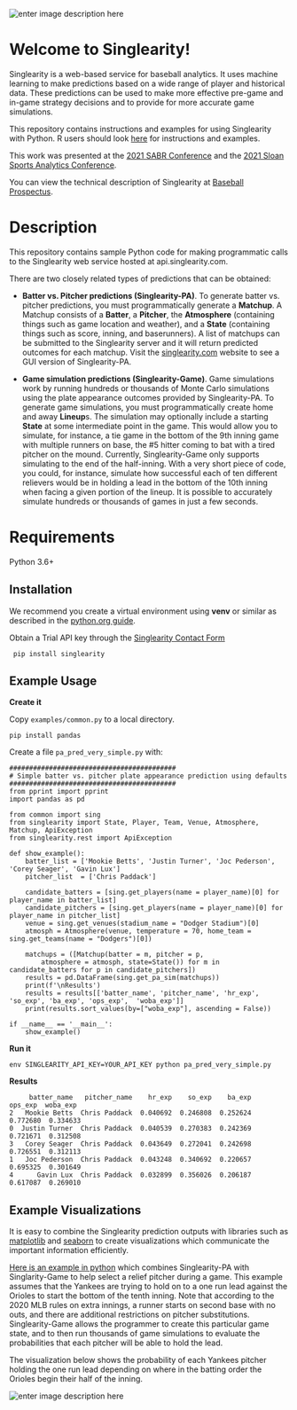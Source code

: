 ![enter image description here](http://beta3.singlearity.com/static/assets/Logo-PNG.png)
# Welcome to Singlearity!


Singlearity is a web-based service for baseball analytics.  It uses machine learning to make predictions based on a wide range of player and historical data.    These predictions can be used to make more effective pre-game and in-game strategy decisions and to provide for more accurate game simulations.

This repository contains instructions and examples for using Singlearity with Python.    R users should look [here](https://github.com/singlearity-sports/singlearity-R) for instructions and examples. 


This work was presented at the [2021 SABR Conference](https://sabr.org/analytics/presentations) and the [2021 Sloan Sports Analytics Conference](https://www.sloansportsconference.com/).

You can view the technical description of Singlearity at [Baseball Prospectus](https://www.baseballprospectus.com/news/article/59993/singlearity-using-a-neural-network-to-predict-the-outcome-of-plate-appearances/).

# Description

This repository contains sample Python code for making programmatic calls to the Singlearity web service hosted at api.singlearity.com.

There are two closely related types of predictions that can be obtained:

* **Batter vs. Pitcher predictions (Singlearity-PA)**.   To generate batter vs. pitcher predictions, you must programmatically generate a **Matchup**.  A Matchup consists of a **Batter**, a **Pitcher**, the **Atmosphere** (containing things such as game location and weather), and a **State** (containing things such as score, inning, and baserunners).  A list of matchups can be submitted to the Singlearity server and it will return predicted outcomes for each matchup.  Visit the [singlearity.com](https://www.singlearity.com) website to see a GUI version of Singlearity-PA.

* **Game simulation predictions (Singlearity-Game)**.   Game simulations work by running hundreds or thousands of Monte Carlo simulations using the plate appearance outcomes provided by Singlearity-PA.   To generate game simulations, you must programmatically create home and away **Lineup**s.   The simulation may optionally include a starting **State** at some intermediate point in the game.  This would allow you to simulate, for instance, a tie game in the bottom of the 9th inning game with multiple runners on base, the #5 hitter coming to bat with a tired pitcher on the mound.   Currently, Singlearity-Game only supports simulating to the end of the half-inning.  With a very short piece of code, you could, for instance, simulate how successful each of ten different relievers would be in holding a lead in the bottom of the 10th inning when facing a given portion of the lineup.    It is possible to accurately simulate hundreds or thousands of games in just a few seconds. 

# Requirements

Python 3.6+

## Installation

We recommend you create a virtual environment using **venv** or similar as described in the [python.org guide](https://packaging.python.org/guides/installing-using-pip-and-virtual-environments/).

Obtain a Trial API key through the [Singlearity Contact Form](https://docs.google.com/forms/d/e/1FAIpQLSdO_K9_6cGBG_iStuSMKbqUBRX3Z8RAYzNVFRBVIXuumVSjAg/viewform?usp=sf_link)

``` pip install singlearity```


## Example Usage

**Create it**

Copy ```examples/common.py``` to a local directory.

```pip install pandas```

Create a file ```pa_pred_very_simple.py``` with:

```
##########################################
# Simple batter vs. pitcher plate appearance prediction using defaults
##########################################
from pprint import pprint
import pandas as pd

from common import sing
from singlearity import State, Player, Team, Venue, Atmosphere, Matchup, ApiException
from singlearity.rest import ApiException

def show_example():
    batter_list = ['Mookie Betts', 'Justin Turner', 'Joc Pederson', 'Corey Seager', 'Gavin Lux']
    pitcher_list  = ['Chris Paddack']

    candidate_batters = [sing.get_players(name = player_name)[0] for player_name in batter_list]
    candidate_pitchers = [sing.get_players(name = player_name)[0] for player_name in pitcher_list]
    venue = sing.get_venues(stadium_name = "Dodger Stadium")[0]
    atmosph = Atmosphere(venue, temperature = 70, home_team = sing.get_teams(name = "Dodgers")[0])

    matchups = ([Matchup(batter = m, pitcher = p,
        atmosphere = atmosph, state=State()) for m in candidate_batters for p in candidate_pitchers])
    results = pd.DataFrame(sing.get_pa_sim(matchups))
    print(f'\nResults')
    results = results[['batter_name', 'pitcher_name', 'hr_exp', 'so_exp', 'ba_exp', 'ops_exp',  'woba_exp']]
    print(results.sort_values(by=["woba_exp"], ascending = False))

if __name__ == '__main__':
    show_example()

```

**Run it**
```
env SINGLEARITY_API_KEY=YOUR_API_KEY python pa_pred_very_simple.py 
```
**Results**
```
     batter_name   pitcher_name    hr_exp    so_exp    ba_exp   ops_exp  woba_exp
2   Mookie Betts  Chris Paddack  0.040692  0.246808  0.252624  0.772680  0.334633
0  Justin Turner  Chris Paddack  0.040539  0.270383  0.242369  0.721671  0.312508
3   Corey Seager  Chris Paddack  0.043649  0.272041  0.242698  0.726551  0.312113
1   Joc Pederson  Chris Paddack  0.043248  0.340692  0.220657  0.695325  0.301649
4      Gavin Lux  Chris Paddack  0.032899  0.356026  0.206187  0.617087  0.269010
```

## Example Visualizations
It is easy to combine the Singlearity prediction outputs with libraries such as [matplotlib](https://matplotlib.org/) and [seaborn](https://seaborn.pydata.org/) to create visualizations which communicate the important information efficiently. 

 [Here is an example in python](https://github.com/singlearity-sports/singlearity-python/blob/master/examples/inning_pred_extra_innings.py "Here is an example in Python") which combines Singlearity-PA with Singlarity-Game to help select a relief pitcher during a game.  This example assumes that the Yankees are trying to hold on to a one run lead against the Orioles to start the bottom of the tenth inning.     Note that according to the 2020 MLB rules on extra innings, a runner starts on second base with no outs, and there are additional restrictions  on pitcher substitutions.  Singlearity-Game allows the programmer to create this particular game state, and to then run thousands of game simulations to evaluate the probabilities that each pitcher will be able to hold the lead. 

The visualization below shows the probability of each Yankees pitcher holding the one run lead depending on where in the batting order the Orioles begin their half of the inning.

![enter image description here](https://github.com/singlearity-sports/singlearity-python/blob/master/resources/yankees_os_extra_save_python.png)


<!--stackedit_data:
eyJoaXN0b3J5IjpbLTE1NjYzNzc2NzksLTE1MjM3NzY0NTZdfQ
==
-->
